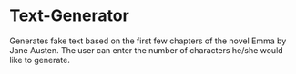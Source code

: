 # Text-Generator
Generates fake text based on the first few chapters of the novel Emma by Jane Austen. The user can enter the number of characters he/she would like to generate.
